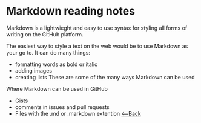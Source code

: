 # Markdown reading notes
 Markdown is a lightwieght and easy to use syntax for styling all forms of writing on the GitHub platform.

 The easiest way to style a text on the web would be to use Markdown as your go to. It can do many things:
  - formatting words as bold or italic
  - adding images
  - creating lists
These are some of the many ways Markdown can be used

Where Markdown can be used in GitHub 
  - Gists
  - comments in issues and pull requests
  - Files with the .md or .markdown extention
  [<==Back](Readme.md)
